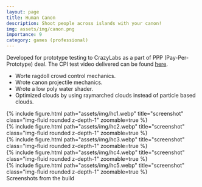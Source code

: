 ```yaml
---
layout: page
title: Human Canon
description: Shoot people across islands with your canon!
img: assets/img/canon.png
importance: 9
category: games (professional)
---
```


Developed for prototype testing to CrazyLabs as a part of PPP (Pay-Per-Prototype) deal. The CPI test video delivered can be found [here](https://youtu.be/XJnFSqy4siI).
* Worte ragdoll crowd control mechanics.
* Wrote canon projectile mechanics.
* Wrote a low poly water shader.
* Optimized clouds by using raymarched clouds instead of particle based clouds.
  
<div class="row">
    <div class="col-sm mt-3 mt-md-0">
        {% include figure.html path="assets/img/hc1.webp" title="screenshot" class="img-fluid rounded z-depth-1" zoomable=true %}
    </div>
    <div class="col-sm mt-3 mt-md-0">
        {% include figure.html path="assets/img/hc2.webp" title="screenshot" class="img-fluid rounded z-depth-1" zoomable=true %}
    </div>
    <div class="col-sm mt-3 mt-md-0">
        {% include figure.html path="assets/img/hc3.webp" title="screenshot" class="img-fluid rounded z-depth-1" zoomable=true %}
    </div>
    <div class="col-sm mt-3 mt-md-0">
        {% include figure.html path="assets/img/hc4.webp" title="screenshot" class="img-fluid rounded z-depth-1" zoomable=true %}
    </div>
    <div class="col-sm mt-3 mt-md-0">
        {% include figure.html path="assets/img/hc5.webp" title="screenshot" class="img-fluid rounded z-depth-1" zoomable=true %}
    </div>
</div>
<div class="caption">
    Screenshots from the build
</div>